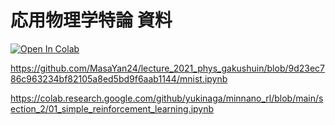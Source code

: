 # 応用物理学特論 資料
[![Open In Colab](https://colab.research.google.com/assets/colab-badge.svg)](http://colab.research.google.com/github/MasaYan24/lecture_2021_phys_gakushuin/blob/main/mnist.ipynb)

https://github.com/MasaYan24/lecture_2021_phys_gakushuin/blob/9d23ec786c963234bf82105a8ed5bd9f6aab1144/mnist.ipynb

https://colab.research.google.com/github/yukinaga/minnano_rl/blob/main/section_2/01_simple_reinforcement_learning.ipynb
